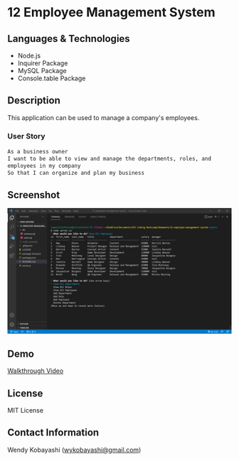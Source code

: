 # 12 Employee Management System

## Languages & Technologies
* Node.js
* Inquirer Package
* MySQL Package
* Console.table Package

## Description
This application can be used to manage a company's employees.

### User Story

```
As a business owner
I want to be able to view and manage the departments, roles, and employees in my company
So that I can organize and plan my business
```

## Screenshot
<img src="assets/images/README-screenshot.png" alt="screenshot">

## Demo
[Walkthrough Video](https://iamalittleforest.github.io/12-employee-management-system/assets/images/README-walkthrough.mp4)

## License
MIT License

## Contact Information
Wendy Kobayashi (<wykobayashi@gmail.com>)